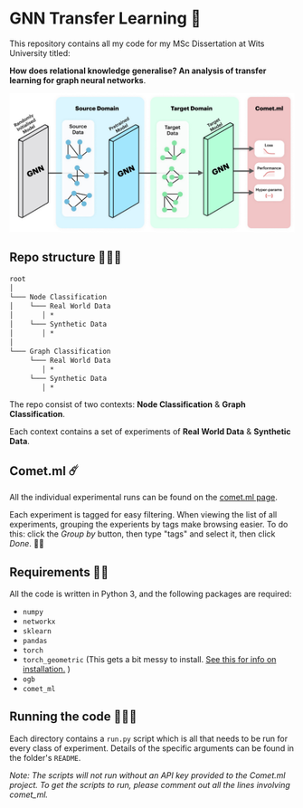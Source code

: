 # GNN Transfer Learning 🎡

This repository contains all my code for my MSc Dissertation at Wits University titled:

__How does relational knowledge generalise? An analysis of transfer learning for graph neural networks__.

![](pipeline.jpg)

## Repo structure 🧑🏾‍💻
```
root
│
└─── Node Classification
│    └─── Real World Data
│       │ *
│    └─── Synthetic Data
│       │ *
│   
└─── Graph Classification
     └─── Real World Data
        │ *
     └─── Synthetic Data
        │ *
```

The repo consist of two contexts: __Node Classification__ & __Graph Classification__.

Each context contains a set of experiments of __Real World Data__ & __Synthetic Data__.

## Comet.ml ☄️

All the individual experimental runs can be found on the [comet.ml page](https://www.comet.ml/graph-net-experiments#projects).

Each experiment is tagged for easy filtering. When viewing the list of all experiments, grouping the experients by tags make browsing easier. To do this: click the _Group by_ button, then type "tags" and select it, then click _Done_. 👍🏽

## Requirements 🤘🏽
All the code is written in Python 3, and the following packages are required:

* `numpy`
* `networkx`
* `sklearn`
* `pandas`
* `torch`
* `torch_geometric` (This gets a bit messy to install. [See this for info on installation.](https://pytorch-geometric.readthedocs.io/en/latest/notes/installation.html) )
* `ogb`
* `comet_ml`

## Running the code 🏃🏽‍♂️
Each directory contains a `run.py` script which is all that needs to be run for every class of experiment. Details of the specific arguments can be found in the folder's `README`.

_Note: The scripts will not run without an API key provided to the Comet.ml project. To get the scripts to run, please comment out all the lines involving comet_ml._
